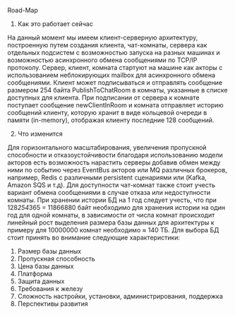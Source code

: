 Road-Map
1. Как это работает сейчас 

На данный момент мы имеем клиент-серверную архитектуру, построенную путем создания клиента, чат-комнаты, сервера как отдельных подсистем с возможностью запуска на разных машинах и возможностью асинхронного обмена сообщениями по TCP/IP протоколу. Сервер, клиент, комната стартуют на машине как акторы с использованием неблокирующих mailbox для асинхронного обмена сообщениями. Клиент может подписываться и отправлять сообщение размером 254 байта PublishToChatRoom в комнаты, указанные в списке доступных для клиента. При подписании от сервера к комнате поступает сообщение newClientInRoom и комната отправляет историю сообщений клиенту, которую хранит в виде кольцевой очереди в памяти (in-memory), отображая клиенту последние 128 сообщений.

2. Что изменится 

Для горизонтального масштабирования, увеличения пропускной способности и отказоустойчивости благодаря использованию модели акторов есть возможность нарастить серверы добавив обмен между ними по событию через EventBus акторов или MQ различных брокеров, например, Redis c различными persistent сценариями или (Kafka, Amazon SQS и т.д). Для доступности чат-комнат также стоит учесть вариант обмена сообщениями в случае отказа или недоступности комнаты.
При хранении истории БД на 1 год следует учесть, что при 128*254*365 = 11866880 байт необходимо для хранения истории на один год для одной комнаты, в зависимости от числа комнат происходит линейный рост выделения размера базы данных для архитектуры   к примеру для 10000000 комнат необходимо ≈ 140 ТБ.
Для выбора БД стоит принять во внимание следующие характеристики:
1) Размер базы данных 
2) Пропускная способность
3) Цена базы данных 
4) Платформа 
5) Защита данных 
6) Требования к железу
7) Сложность настройки, установки, администрирования, поддержка
8) Перспективы развития

